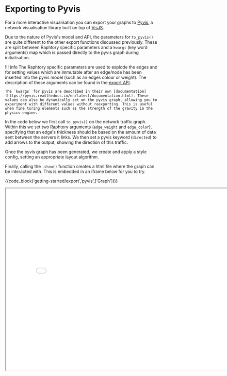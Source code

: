 # Exporting to Pyvis
For a more interactive visualisation you can export your graphs to [Pyvis](https://pyvis.readthedocs.io/en/latest/), a network visualisation library built on top of [VisJS](https://visjs.github.io/vis-network/examples/).

Due to the nature of Pyvis's model and API, the parameters for `to_pyvis()` are quite different to the other export functions discussed previously. These are split between Raphtory specific parameters and a `kwargs` (key word arguments) map which is passed directly to the pyvis graph during initialisation.

!!! info 
    The Raphtory specific parameters are used to explode the edges and for setting values which are immutable after an edge/node has been inserted into the pyvis model (such as an edges colour or weight). The description of these arguments can be found in the [export API](https://docs.raphtory.com/en/master/reference/export/libraries.html#raphtory.export.to_pyvis). 

    The `kwargs` for pyvis are described in their own [documentation](https://pyvis.readthedocs.io/en/latest/documentation.html). These values can also be dynamically set on the pyvis graph, allowing you to experiment with different values without reexporting. This is useful when fine turing elements such as the strength of the gravity in the physics engine.

In the code below we first call `to_pyvis()` on the network traffic graph. Within this we set two Raphtory arguments (`edge_weight` and `edge_color`), specifying that an edge's thickness should be based on the amount of data sent between the servers it links. We then set a pyvis keyword (`directed`) to add arrows to the output, showing the direction of this traffic.

Once the pyvis graph has been generated, we create and apply a style config, setting an appropriate layout algorithm.

Finally, calling the `.show()` function creates a html file where the graph can be interacted with. This is embedded in an iframe below for you to try.


{{code_block('getting-started/export','pyvis',['Graph'])}}
<iframe src="../nx.html" width="800" height="600"></iframe>